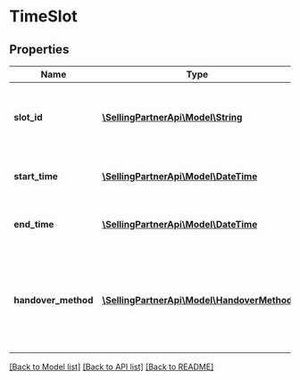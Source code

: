 # TimeSlot

## Properties
Name | Type | Description | Notes
------------ | ------------- | ------------- | -------------
**slot_id** | [**\SellingPartnerApi\Model\String**](String.md) | An Amazon-defined identifier for a time slot. | 
**start_time** | [**\SellingPartnerApi\Model\\DateTime**](\DateTime.md) | The start date and time of the time slot. | [optional] 
**end_time** | [**\SellingPartnerApi\Model\\DateTime**](\DateTime.md) | The end date and time of the time slot. | [optional] 
**handover_method** | [**\SellingPartnerApi\Model\HandoverMethod**](HandoverMethod.md) | The method by which a seller will hand a package over to Amazon Logistics. | [optional] 

[[Back to Model list]](../README.md#documentation-for-models) [[Back to API list]](../README.md#documentation-for-api-endpoints) [[Back to README]](../README.md)



